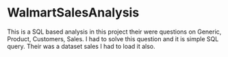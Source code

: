# WalmartSalesAnalysis

This is a SQL based analysis in this project their were questions on Generic, Product, Customers, Sales.
I had to solve this question and it is simple SQL query.
Their was a dataset sales I had to load it also.
